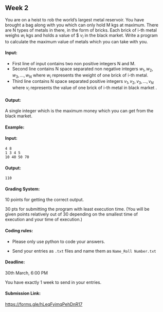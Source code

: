 ## Week 2

You are on a heist to rob the world’s largest metal reservoir. You have brought a bag along with you which can only hold M kgs at maximum. There are N types of metals in there, in the form of bricks. Each brick of i-th metal weighs $w_{i}$ kgs and holds a value of $ $v_{i}$  in the black market. Write a program to calculate the maximum value of metals which you can take with you. 

#### Input:

- First line of input contains two non positive integers N and M.
- Second line contains N space separated non negative integers $w_{1}, w_{2}, w_{3},..., w_{N}$ where $w_{i}$ represents the weight of one brick of i-th metal.
- Third line contains N space separated positive integers $v_{1}, v_{2}, v_{3}, …, v_{N}$ where $v_{i}$ represents the value of one brick of i-th metal in black market .


#### Output:

A single integer which is the maximum money which you can get from the black market.

#### Example:

#### Input: 

```
4 8                 
1 3 4 5
10 40 50 70

```          

#### Output:

```
110
```

#### Grading System:

10 points for getting the correct output.

30 pts for submitting the program with least execution time. (You will be given points relatively out of 30 depending on the smallest time of execution and your time of execution.)

#### Coding rules:

- Please only use python to code your answers.

- Send your entries as `.txt` files and name them as `Name_Roll Number.txt`

 

#### Deadline:

30th March, 6:00 PM

You have exactly 1 week to send in your entries.

 
#### Submission Link:

https://forms.gle/hLeqFyimqPehDnR17
